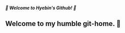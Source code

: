 __*🦥 Welcome to Hyebin's Github! 🦚*__

Welcome to my humble git-home. 🏡
---


<!--
[![Solved.ac
프로필](http://mazassumnida.wtf/api/v2/generate_badge?boj=darner)](https://solved.ac/darner)
--!>
